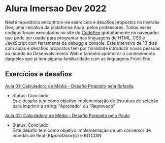 # Alura Imersao Dev 2022
Neste repositório encontram-se exercícios e desafios propostos na Imersão Dev, uma iniciativa da plataforma Alura, pelos professores. Todos esses codigos foram executados no site do [CodePen](codepen.io) gratuitamente no navegador que pode ser usada para programar nas linguagens de HTML, CSS e JavaScript com ferramenta de debugg e console. Este intensivo de 10 dias com aulas e desafios propostos tem por finalidade introduzir novas pessoas ao mundo do Desenvolvimento Web e também aprimorar o conhecimento daqueles que já tem alguma familiaridade com as linguagens Front-End.

## Exercícios e desafios 
[Aula 01: Calculadora de Média - Desafio Proposto pela Rafaella](https://codepen.io/idfgabe/pen/XWzLmKK)
- Status: Concluído <br> 
Este desafio tem como objetivo implementação de Estrutura de seleção para imprimir a string: "Aprovado" ou "Reprovado" <br> 

[Aula 02: Calculadora de Média - Desafio Proposto pelo Paulo](https://codepen.io/idfgabe/pen/oNorbYm?editors=1111)
- Status: Concluído <br>
Este desafio tem como objetivo implementação de um conversor de moedas de Real (R$) para Dólar (U$) e BITCOIN
